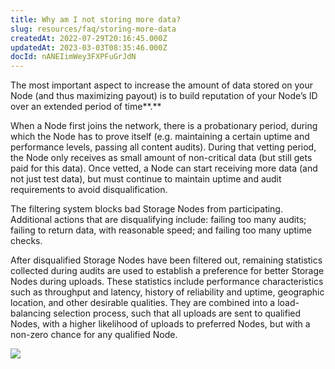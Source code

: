 ```yaml
---
title: Why am I not storing more data?
slug: resources/faq/storing-more-data
createdAt: 2022-07-29T20:16:45.000Z
updatedAt: 2023-03-03T08:35:46.000Z
docId: nANEIimWey3FXPFuGrJdN
---
```


The most important aspect to increase the amount of data stored on your Node (and thus maximizing payout) is to build reputation of your Node’s ID over an extended period of time**.**

When a Node first joins the network, there is a probationary period, during which the Node has to prove itself (e.g. maintaining a certain uptime and performance levels, passing all content audits). During that vetting period, the Node only receives as small amount of non-critical data (but still gets paid for this data). Once vetted, a Node can start receiving more data (and not just test data), but must continue to maintain uptime and audit requirements to avoid disqualification.&#x20;

The filtering system blocks bad Storage Nodes from participating. Additional actions that are disqualifying include: failing too many audits; failing to return data, with reasonable speed; and failing too many uptime checks.

After disqualified Storage Nodes have been filtered out, remaining statistics collected during audits are used to establish a preference for better Storage Nodes during uploads. These statistics include performance characteristics such as throughput and latency, history of reliability and uptime, geographic location, and other desirable qualities. They are combined into a load-balancing selection process, such that all uploads are sent to qualified Nodes, with a higher likelihood of uploads to preferred Nodes, but with a non-zero chance for any qualified Node.

![](https://archbee-image-uploads.s3.amazonaws.com/kv3plx2xmXcUGcVl4Lttj/6kyTxJSBnAQUkuk50IIWq_image.png)

